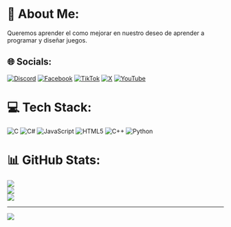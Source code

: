 # 💫 About Me:
Queremos aprender el como mejorar en nuestro deseo de aprender a programar y diseñar juegos. 


## 🌐 Socials:
[![Discord](https://img.shields.io/badge/Discord-%237289DA.svg?logo=discord&logoColor=white)](https://discord.gg/Brayan25) [![Facebook](https://img.shields.io/badge/Facebook-%231877F2.svg?logo=Facebook&logoColor=white)](https://www.facebook.com/brayan.manrique.98284/) [![TikTok](https://img.shields.io/badge/TikTok-%23000000.svg?logo=TikTok&logoColor=white)](https://www.tiktok.com/@brayanhsn?lang=es) [![X](https://img.shields.io/badge/X-black.svg?logo=X&logoColor=white)](https://x.com/brayanx225) [![YouTube](https://img.shields.io/badge/YouTube-%23FF0000.svg?logo=YouTube&logoColor=white)](https://www.youtube.com/@brayanyhns283) 

# 💻 Tech Stack:
![C](https://img.shields.io/badge/c-%2300599C.svg?style=for-the-badge&logo=c&logoColor=white) ![C#](https://img.shields.io/badge/c%23-%23239120.svg?style=for-the-badge&logo=csharp&logoColor=white) ![JavaScript](https://img.shields.io/badge/javascript-%23323330.svg?style=for-the-badge&logo=javascript&logoColor=%23F7DF1E) ![HTML5](https://img.shields.io/badge/html5-%23E34F26.svg?style=for-the-badge&logo=html5&logoColor=white) ![C++](https://img.shields.io/badge/c++-%2300599C.svg?style=for-the-badge&logo=c%2B%2B&logoColor=white) ![Python](https://img.shields.io/badge/python-3670A0?style=for-the-badge&logo=python&logoColor=ffdd54)
# 📊 GitHub Stats:
![](https://github-readme-stats.vercel.app/api?username=BMployect25&theme=dark&hide_border=false&include_all_commits=false&count_private=false)<br/>
![](https://github-readme-streak-stats.herokuapp.com/?user=BMployect25&theme=dark&hide_border=false)<br/>
![](https://github-readme-stats.vercel.app/api/top-langs/?username=BMployect25&theme=dark&hide_border=false&include_all_commits=false&count_private=false&layout=compact)

---
[![](https://visitcount.itsvg.in/api?id=BMployect25&icon=0&color=0)](https://visitcount.itsvg.in)

<!-- Proudly created with GPRM ( https://gprm.itsvg.in ) -->
